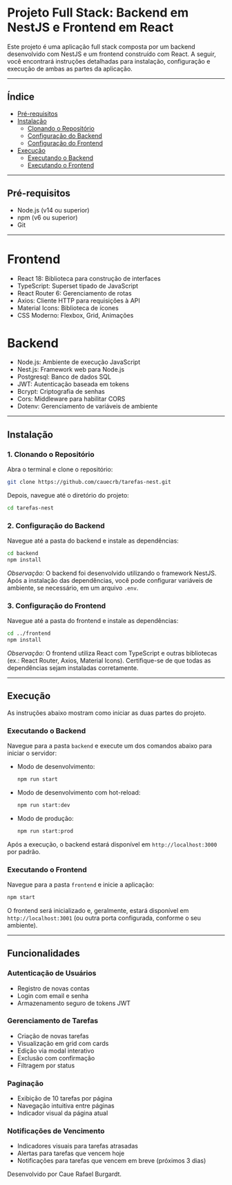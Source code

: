 # Projeto Full Stack: Backend em NestJS e Frontend em React

Este projeto é uma aplicação full stack composta por um backend desenvolvido com NestJS e um frontend construído com React. A seguir, você encontrará instruções detalhadas para instalação, configuração e execução de ambas as partes da aplicação.

---

## Índice

- [Pré-requisitos](#pré-requisitos)
- [Instalação](#instalação)
  - [Clonando o Repositório](#clonando-o-repositório)
  - [Configuração do Backend](#configuração-do-backend)
  - [Configuração do Frontend](#configuração-do-frontend)
- [Execução](#execução)
  - [Executando o Backend](#executando-o-backend)
  - [Executando o Frontend](#executando-o-frontend)

---

## Pré-requisitos

- Node.js (v14 ou superior)
- npm (v6 ou superior)
- Git

---

# Frontend

- React 18: Biblioteca para construção de interfaces
- TypeScript: Superset tipado de JavaScript
- React Router 6: Gerenciamento de rotas
- Axios: Cliente HTTP para requisições à API
- Material Icons: Biblioteca de ícones
- CSS Moderno: Flexbox, Grid, Animações

# Backend
- Node.js: Ambiente de execução JavaScript
- Nest.js: Framework web para Node.js
- Postgresql: Banco de dados SQL
- JWT: Autenticação baseada em tokens
- Bcrypt: Criptografia de senhas
- Cors: Middleware para habilitar CORS
- Dotenv: Gerenciamento de variáveis de ambiente


---

## Instalação

### 1. Clonando o Repositório

Abra o terminal e clone o repositório:

```bash
git clone https://github.com/cauecrb/tarefas-nest.git
```

Depois, navegue até o diretório do projeto:

```bash
cd tarefas-nest
```

### 2. Configuração do Backend

Navegue até a pasta do backend e instale as dependências:

```bash
cd backend
npm install
```

*Observação:* O backend foi desenvolvido utilizando o framework NestJS. Após a instalação das dependências, você pode configurar variáveis de ambiente, se necessário, em um arquivo `.env`.

### 3. Configuração do Frontend

Navegue até a pasta do frontend e instale as dependências:

```bash
cd ../frontend
npm install
```

*Observação:* O frontend utiliza React com TypeScript e outras bibliotecas (ex.: React Router, Axios, Material Icons). Certifique-se de que todas as dependências sejam instaladas corretamente.

---

## Execução

As instruções abaixo mostram como iniciar as duas partes do projeto.

### Executando o Backend

Navegue para a pasta `backend` e execute um dos comandos abaixo para iniciar o servidor:

- Modo de desenvolvimento:

  ```bash
  npm run start
  ```

- Modo de desenvolvimento com hot-reload:

  ```bash
  npm run start:dev
  ```

- Modo de produção:

  ```bash
  npm run start:prod
  ```

Após a execução, o backend estará disponível em `http://localhost:3000` por padrão.

### Executando o Frontend

Navegue para a pasta `frontend` e inicie a aplicação:

```bash
npm start
```

O frontend será inicializado e, geralmente, estará disponível em `http://localhost:3001` (ou outra porta configurada, conforme o seu ambiente).

---

## Funcionalidades

### Autenticação de Usuários

- Registro de novas contas
- Login com email e senha
- Armazenamento seguro de tokens JWT

### Gerenciamento de Tarefas

- Criação de novas tarefas
- Visualização em grid com cards
- Edição via modal interativo
- Exclusão com confirmação
- Filtragem por status

### Paginação

- Exibição de 10 tarefas por página
- Navegação intuitiva entre páginas
- Indicador visual da página atual

### Notificações de Vencimento

- Indicadores visuais para tarefas atrasadas
- Alertas para tarefas que vencem hoje
- Notificações para tarefas que vencem em breve (próximos 3 dias)

Desenvolvido por Caue Rafael Burgardt.

